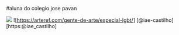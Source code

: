 #aluna do colegio jose pavan

![](https://pt.org.br/wp-content/uploads/2020/05/lgbt-17maio1.jpg)
![https://arteref.com/gente-de-arte/especial-lgbt/]
[@iae-castilho] [https:@iae_castilho]